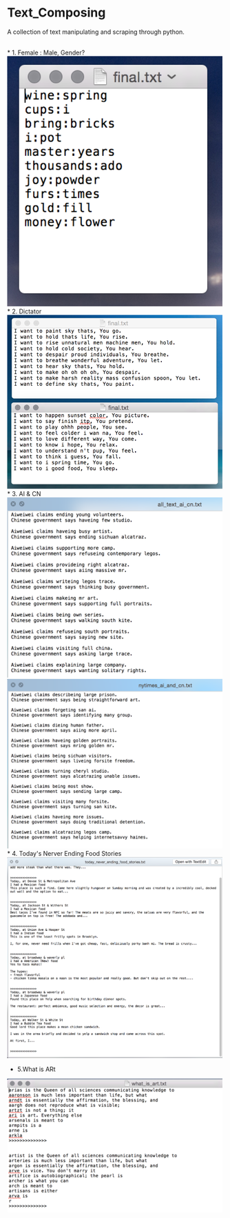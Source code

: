 # Text_Composing

A collection of text manipulating and scraping through python.

<br />
* 1. Female : Male, Gender?

<img src = "https://github.com/yulicai/Text_Composing/raw/master/Female_Male/mf.png" width = "500">

<br />
* 2. Dictator

<img src = "https://github.com/yulicai/Text_Composing/raw/master/images/dictator.png" width = "500">

<br />
* 3. AI & CN

<img src = "https://github.com/yulicai/Text_Composing/raw/master/images/result_all_text.png" width = "500">

<img src = "https://github.com/yulicai/Text_Composing/raw/master/images/result_nytimes.png" width = "500">

<br />
* 4. Today's Nerver Ending Food Stories

<img src = "https://github.com/yulicai/Text_Composing/raw/master/images/result_food_stories_w5.png" width = "500">


* 5.What is ARt 

<img src = "https://github.com/yulicai/Text_Composing/raw/master/images/result_what_is_art.png" width = "500">
